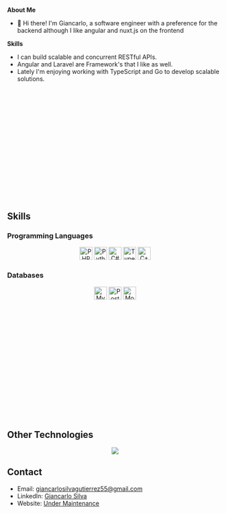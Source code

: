 
<!--<img src="./aws-banner2.png" alt="ssr" style="width: 100%; height: 30%">-->

**About Me** 
* 👋 Hi there! I'm Giancarlo, a software engineer with a preference for the backend although I like angular and nuxt.js on the frontend


**Skills**
* I can build scalable and concurrent RESTful APIs. 
* Angular and Laravel are Framework's that I like as well. 
* Lately I'm enjoying working with TypeScript and Go to develop scalable solutions.


<!-- Adding margin bottom to create space -->
<div class="container" style="margin-top: 300px;">
  <h2>Skills</h2>

  <div class="container-fluid">
    <h3>Programming Languages</h3>
    <p align="center">
      <img src="https://img.shields.io/badge/PHP-777BB4?style=for-the-badge&logo=php&logoColor=white" alt="PHP" height="30">
      <img src="https://img.shields.io/badge/Python-3776AB?style=for-the-badge&logo=python&logoColor=white" alt="Python" height="30">
      <img src="https://img.shields.io/badge/C%23-239120?style=for-the-badge&logo=c-sharp&logoColor=white" alt="C#" height="30">
      <img src="https://img.shields.io/badge/TypeScript-007ACC?style=for-the-badge&logo=typescript&logoColor=white" alt="TypeScript" height="30">
      <img src="https://img.shields.io/badge/C++-00599C?style=for-the-badge&logo=cplusplus&logoColor=white" alt="C++" height="30">
    </p>
    <h3>Databases</h3>
    <p align="center">
      <img src="https://img.shields.io/badge/MySQL-4479A1?style=for-the-badge&logo=mysql&logoColor=white" alt="MySQL" height="30">
      <img src="https://img.shields.io/badge/PostgreSQL-336791?style=for-the-badge&logo=postgresql&logoColor=white" alt="PostgreSQL" height="30">
      <img src="https://img.shields.io/badge/MongoDB-47A248?style=for-the-badge&logo=mongodb&logoColor=white" alt="MongoDB" height="30">
    </p>
  </div>
</div>

<!-- Adding margin bottom to create space -->
<div class="container" style="margin-top: 300px;">
  <h2>Other Technologies</h2>

  <p align="center">
    <a href="https://skillicons.dev">
      <img src="https://skillicons.dev/icons?i=git,vercel,emacs,vim,neovim,bash,visualstudio,vscode,eclipse,linux,arch,kali,mint,ubuntu,debian,windows,mysql,mongodb,sqlite,firebase,postgres,graphql,heroku,azure,gcp,svg,perl,nginx,yarn,cmake,npm,pnpm,nodejs,laravel,nestjs,django,dotnet,angular,go,js,jquery,lua,wordpress,github,gitlab,gmail,discord,obsidian,linkedin,postman,docker,stackoverflow" />
    </a>
  </p>
</div>

<div class="container">
  <h2>Contact</h2>
  <ul>
    <li>Email: <a href="mailto:giancarlosilvagutierrez55@gmail.com">giancarlosilvagutierrez55@gmail.com</a></li>
    <li>LinkedIn: <a href="https://www.linkedin.com/in/giancarlo-silva-000a13285/">Giancarlo Silva</a></li>
    <li>Website: <a href="#">Under Maintenance</a></li>
  </ul>
</div>

